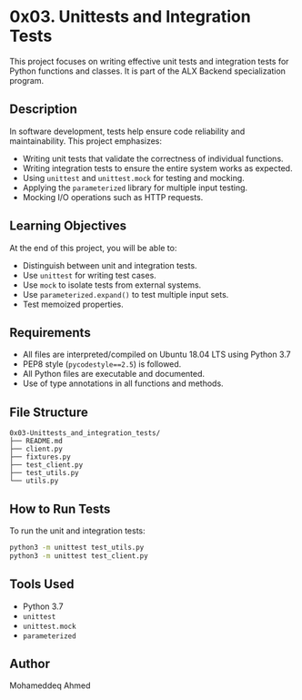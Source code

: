 # 0x03. Unittests and Integration Tests

This project focuses on writing effective unit tests and integration tests for Python functions and classes. It is part of the ALX Backend specialization program.

## Description

In software development, tests help ensure code reliability and maintainability. This project emphasizes:

* Writing unit tests that validate the correctness of individual functions.
* Writing integration tests to ensure the entire system works as expected.
* Using `unittest` and `unittest.mock` for testing and mocking.
* Applying the `parameterized` library for multiple input testing.
* Mocking I/O operations such as HTTP requests.

## Learning Objectives

At the end of this project, you will be able to:

* Distinguish between unit and integration tests.
* Use `unittest` for writing test cases.
* Use `mock` to isolate tests from external systems.
* Use `parameterized.expand()` to test multiple input sets.
* Test memoized properties.

## Requirements

* All files are interpreted/compiled on Ubuntu 18.04 LTS using Python 3.7
* PEP8 style (`pycodestyle==2.5`) is followed.
* All Python files are executable and documented.
* Use of type annotations in all functions and methods.

## File Structure

```
0x03-Unittests_and_integration_tests/
├── README.md
├── client.py
├── fixtures.py
├── test_client.py
├── test_utils.py
└── utils.py
```

## How to Run Tests

To run the unit and integration tests:

```bash
python3 -m unittest test_utils.py
python3 -m unittest test_client.py
```

## Tools Used

* Python 3.7
* `unittest`
* `unittest.mock`
* `parameterized`

## Author

Mohameddeq Ahmed
